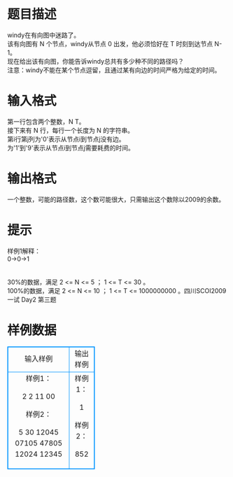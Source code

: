 # 

 
 # 题目描述 
windy在有向图中迷路了。<BR>该有向图有&nbsp;N&nbsp;个节点，windy从节点&nbsp;0&nbsp;出发，他必须恰好在&nbsp;T&nbsp;时刻到达节点&nbsp;N-1。<BR>现在给出该有向图，你能告诉windy总共有多少种不同的路径吗？<BR>注意：windy不能在某个节点逗留，且通过某有向边的时间严格为给定的时间。<BR> 

 
 # 输入格式 
第一行包含两个整数，N&nbsp;T。<BR>接下来有&nbsp;N&nbsp;行，每行一个长度为&nbsp;N&nbsp;的字符串。<BR>第i行第j列为'0'表示从节点i到节点j没有边。<BR>为'1'到'9'表示从节点i到节点j需要耗费的时间。<BR> 

 
 # 输出格式 
一个整数，可能的路径数，这个数可能很大，只需输出这个数除以2009的余数。<BR> 

 
 # 提示 
样例1解释：<BR>0-&gt;0-&gt;1<BR><BR><BR>30%的数据，满足&nbsp;2&nbsp;&lt;=&nbsp;N&nbsp;&lt;=&nbsp;5&nbsp;；&nbsp;1&nbsp;&lt;=&nbsp;T&nbsp;&lt;=&nbsp;30&nbsp;。<BR>100%的数据，满足&nbsp;2&nbsp;&lt;=&nbsp;N&nbsp;&lt;=&nbsp;10&nbsp;；&nbsp;1&nbsp;&lt;=&nbsp;T&nbsp;&lt;=&nbsp;1000000000&nbsp;。四川SCOI2009一试&nbsp;Day2&nbsp;第三题 
# 样例数据
<style>
        table,table tr th, table tr td { border:1px solid #0094ff; }
        table { width: 200px; min-height: 25px; line-height: 25px; text-align: center; border-collapse: collapse;}   
    </style>
<table>
	<tr>
		<td>输入样例</td>
		<td>输出样例</td>
	</tr>
<tr><td>样例1：

2 2
11
00

样例2：

5 30
12045
07105
47805
12024
12345
</td><td>样例1：

1

样例2：

852
</td></tr></table>
